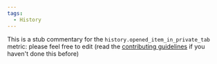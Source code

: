 ```yaml
---
tags:
  - History
---
```


This is a stub commentary for the `history.opened_item_in_private_tab` metric: please feel free to edit (read the
[contributing guidelines](https://github.com/mozilla/glean-annotations/blob/main/CONTRIBUTING.md)
if you haven't done this before)
